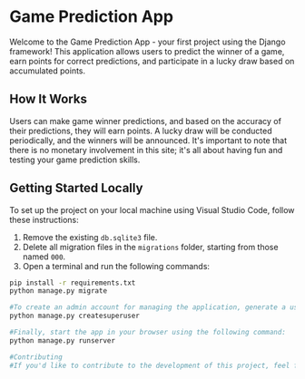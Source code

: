 # Game Prediction App

Welcome to the Game Prediction App - your first project using the Django framework! This application allows users to predict the winner of a game, earn points for correct predictions, and participate in a lucky draw based on accumulated points.

## How It Works

Users can make game winner predictions, and based on the accuracy of their predictions, they will earn points. A lucky draw will be conducted periodically, and the winners will be announced. It's important to note that there is no monetary involvement in this site; it's all about having fun and testing your game prediction skills.

## Getting Started Locally

To set up the project on your local machine using Visual Studio Code, follow these instructions:

1. Remove the existing `db.sqlite3` file.
2. Delete all migration files in the `migrations` folder, starting from those named `000`.
3. Open a terminal and run the following commands:

```bash
pip install -r requirements.txt
python manage.py migrate

#To create an admin account for managing the application, generate a user ID and password by running:
python manage.py createsuperuser

#Finally, start the app in your browser using the following command:
python manage.py runserver

#Contributing
#If you'd like to contribute to the development of this project, feel free to fork the repository and submit a pull request. We welcome your ideas and contributions to make this app even better!
